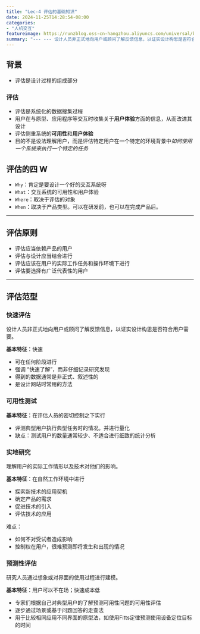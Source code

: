 ```yaml
---
title: "Lec-4 评估的基础知识"
date: 2024-11-25T14:28:54-08:00
categories: 
- "人机交互"
featureimage: https://runzblog.oss-cn-hangzhou.aliyuncs.com/universal/background1.jpg
summary: "--- --- 设计人员非正式地向用户或顾问了解反馈信息，以证实设计构思是否符合用户需要。 ：快速 ：在评估人员的密切控制之下实行 理解用户的实际工作情形以及技术对他们的影响。 ：在自然工作环境中进行..."
---
```


## 背景

- 评估是设计过程的组成部分

### 评估

- 评估是系统化的数据搜集过程
- 用户在与原型、应用程序等交互时收集关于**用户体验**方面的信息，从而改进其设计
- 评估侧重系统的**可用性**和**用户体验**
- 目的不是设法理解用户，而是评估特定用户在一个特定的环境背景中*如何使用一个系统来执行一个特定的任务*

## 评估的四 W

- `Why`：肯定是要设计一个好的交互系统呀
- `What`：交互系统的可用性和用户体验
- `Where`：取决于评估的对象
- `When`：取决于产品类型。可以在研发前，也可以在完成产品后。

---

## 评估原则

- 评估应当依赖产品的用户
- 评估与设计应当结合进行
- 评估应该在用户的实际工作任务和操作环境下进行
- 评估要选择有广泛代表性的用户

---

## 评估范型

### 快速评估

设计人员非正式地向用户或顾问了解反馈信息，以证实设计构思是否符合用户需要。

**基本特征**：快速

- 可在任何阶段进行
- 强调 “快速了解”，而非仔细记录研究发现
- 得到的数据通常是非正式、叙述性的
- 是设计网站时常用的方法

### 可用性测试

**基本特征**：在评估人员的密切控制之下实行

- 评测典型用户执行典型任务时的情况。并进行量化
- 缺点：测试用户的数量通常较少、不适合进行细致的统计分析

### 实地研究

理解用户的实际工作情形以及技术对他们的影响。

**基本特征**：在自然工作环境中进行

- 探索新技术的应用契机
- 确定产品的需求
- 促进技术的引入
- 评估技术的应用

难点：
- 如何不对受试者造成影响
- 控制权在用户，很难预测即将发生和出现的情况

### 预测性评估

研究人员通过想象或对界面的使用过程进行建模。

**基本特征**：用户可以不在场；快速成本低

- 专家们根据自己对典型用户的了解预测可用性问题的可用性评估
- 逐步通过场景或基于问题回答的走查法
- 用于比较相同应用不同界面的原型法，如使用Fitts定律预测使用设备定位目标的时间